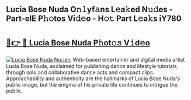 ## Lucia Bose Nuda O𝚗𝚕yf𝚊ns L𝚎a𝚔ed N𝚞𝚍es - Part-elE P𝚑𝚘tos Vi𝚍𝚎o - H𝚘𝚝 Part L𝚎a𝚔s iY780

# <h2><a href="http://kfeju9.oniu.top/?m=Lucia+Bose+Nuda">🔗👉 🔴 Lucia Bose Nuda P𝚑ot𝚘𝚜 V𝚒d𝚎o</a></h2>

[![Lucia Bose Nuda Nu𝚍e𝚜](https://i.imgur.com/0qMVB7G.gif)](http://kfeju9.oniu.top/?m=Lucia+Bose+Nuda)
Web-based entertainer and digital media artist Lucia Bose Nuda, acclaimed for publishing dance and lifestyle tutorials through solo and collaborative dance acts and compact clips. Approachability and authenticity are the hallmarks of Lucia Bose Nuda's public image, but the enigma of his private life continues to intrigue the public.  
